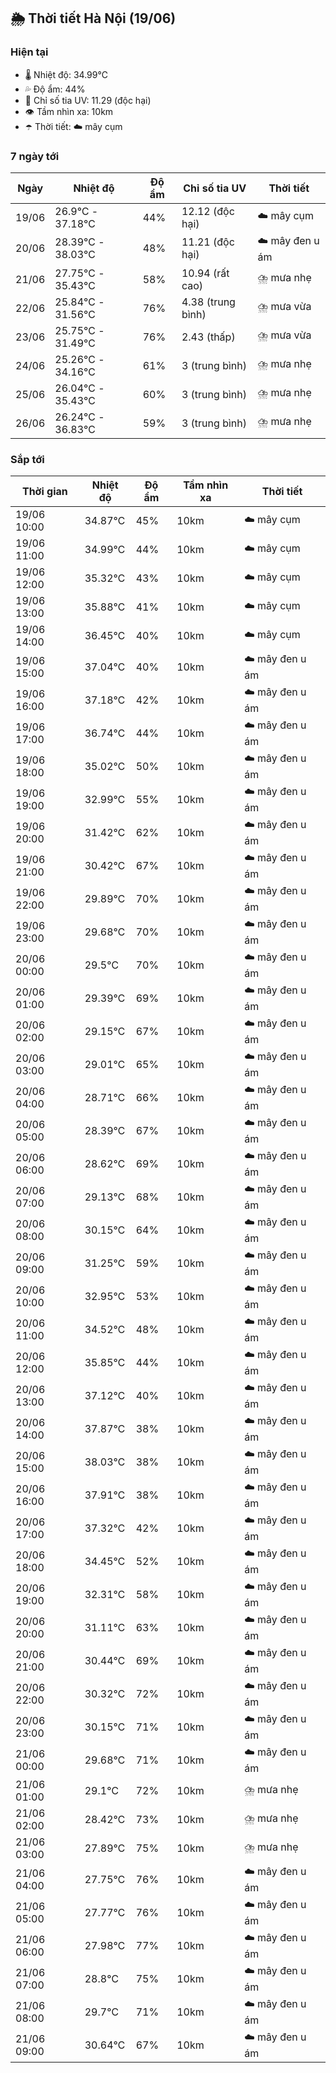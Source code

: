 ## 🌦️ Thời tiết Hà Nội (19/06)

### Hiện tại

- 🌡️ Nhiệt độ: 34.99℃
- 💦 Độ ẩm: 44%
- 🌟 Chỉ số tia UV: 11.29 (độc hại)
- 👁️ Tầm nhìn xa: 10km
- ☂️ Thời tiết: ☁️ mây cụm

### 7 ngày tới

| Ngày | Nhiệt độ | Độ ẩm | Chỉ số tia UV | Thời tiết |
| --- | --- | --- | --- | --- |
| 19/06 | 26.9℃ - 37.18℃ | 44% | 12.12 (độc hại) | ☁️ mây cụm |
| 20/06 | 28.39℃ - 38.03℃ | 48% | 11.21 (độc hại) | ☁️ mây đen u ám |
| 21/06 | 27.75℃ - 35.43℃ | 58% | 10.94 (rất cao) | ⛈️ mưa nhẹ |
| 22/06 | 25.84℃ - 31.56℃ | 76% | 4.38 (trung bình) | ⛈️ mưa vừa |
| 23/06 | 25.75℃ - 31.49℃ | 76% | 2.43 (thấp) | ⛈️ mưa vừa |
| 24/06 | 25.26℃ - 34.16℃ | 61% | 3 (trung bình) | ⛈️ mưa nhẹ |
| 25/06 | 26.04℃ - 35.43℃ | 60% | 3 (trung bình) | ⛈️ mưa nhẹ |
| 26/06 | 26.24℃ - 36.83℃ | 59% | 3 (trung bình) | ⛈️ mưa nhẹ |

### Sắp tới

| Thời gian | Nhiệt độ | Độ ẩm | Tầm nhìn xa | Thời tiết |
| --- | --- | --- | --- | --- |
| 19/06 10:00 | 34.87℃ | 45% | 10km | ☁️ mây cụm |
| 19/06 11:00 | 34.99℃ | 44% | 10km | ☁️ mây cụm |
| 19/06 12:00 | 35.32℃ | 43% | 10km | ☁️ mây cụm |
| 19/06 13:00 | 35.88℃ | 41% | 10km | ☁️ mây cụm |
| 19/06 14:00 | 36.45℃ | 40% | 10km | ☁️ mây cụm |
| 19/06 15:00 | 37.04℃ | 40% | 10km | ☁️ mây đen u ám |
| 19/06 16:00 | 37.18℃ | 42% | 10km | ☁️ mây đen u ám |
| 19/06 17:00 | 36.74℃ | 44% | 10km | ☁️ mây đen u ám |
| 19/06 18:00 | 35.02℃ | 50% | 10km | ☁️ mây đen u ám |
| 19/06 19:00 | 32.99℃ | 55% | 10km | ☁️ mây đen u ám |
| 19/06 20:00 | 31.42℃ | 62% | 10km | ☁️ mây đen u ám |
| 19/06 21:00 | 30.42℃ | 67% | 10km | ☁️ mây đen u ám |
| 19/06 22:00 | 29.89℃ | 70% | 10km | ☁️ mây đen u ám |
| 19/06 23:00 | 29.68℃ | 70% | 10km | ☁️ mây đen u ám |
| 20/06 00:00 | 29.5℃ | 70% | 10km | ☁️ mây đen u ám |
| 20/06 01:00 | 29.39℃ | 69% | 10km | ☁️ mây đen u ám |
| 20/06 02:00 | 29.15℃ | 67% | 10km | ☁️ mây đen u ám |
| 20/06 03:00 | 29.01℃ | 65% | 10km | ☁️ mây đen u ám |
| 20/06 04:00 | 28.71℃ | 66% | 10km | ☁️ mây đen u ám |
| 20/06 05:00 | 28.39℃ | 67% | 10km | ☁️ mây đen u ám |
| 20/06 06:00 | 28.62℃ | 69% | 10km | ☁️ mây đen u ám |
| 20/06 07:00 | 29.13℃ | 68% | 10km | ☁️ mây đen u ám |
| 20/06 08:00 | 30.15℃ | 64% | 10km | ☁️ mây đen u ám |
| 20/06 09:00 | 31.25℃ | 59% | 10km | ☁️ mây đen u ám |
| 20/06 10:00 | 32.95℃ | 53% | 10km | ☁️ mây đen u ám |
| 20/06 11:00 | 34.52℃ | 48% | 10km | ☁️ mây đen u ám |
| 20/06 12:00 | 35.85℃ | 44% | 10km | ☁️ mây đen u ám |
| 20/06 13:00 | 37.12℃ | 40% | 10km | ☁️ mây đen u ám |
| 20/06 14:00 | 37.87℃ | 38% | 10km | ☁️ mây đen u ám |
| 20/06 15:00 | 38.03℃ | 38% | 10km | ☁️ mây đen u ám |
| 20/06 16:00 | 37.91℃ | 38% | 10km | ☁️ mây đen u ám |
| 20/06 17:00 | 37.32℃ | 42% | 10km | ☁️ mây đen u ám |
| 20/06 18:00 | 34.45℃ | 52% | 10km | ☁️ mây đen u ám |
| 20/06 19:00 | 32.31℃ | 58% | 10km | ☁️ mây đen u ám |
| 20/06 20:00 | 31.11℃ | 63% | 10km | ☁️ mây đen u ám |
| 20/06 21:00 | 30.44℃ | 69% | 10km | ☁️ mây đen u ám |
| 20/06 22:00 | 30.32℃ | 72% | 10km | ☁️ mây đen u ám |
| 20/06 23:00 | 30.15℃ | 71% | 10km | ☁️ mây đen u ám |
| 21/06 00:00 | 29.68℃ | 71% | 10km | ☁️ mây đen u ám |
| 21/06 01:00 | 29.1℃ | 72% | 10km | ⛈️ mưa nhẹ |
| 21/06 02:00 | 28.42℃ | 73% | 10km | ⛈️ mưa nhẹ |
| 21/06 03:00 | 27.89℃ | 75% | 10km | ⛈️ mưa nhẹ |
| 21/06 04:00 | 27.75℃ | 76% | 10km | ☁️ mây đen u ám |
| 21/06 05:00 | 27.77℃ | 76% | 10km | ☁️ mây đen u ám |
| 21/06 06:00 | 27.98℃ | 77% | 10km | ☁️ mây đen u ám |
| 21/06 07:00 | 28.8℃ | 75% | 10km | ☁️ mây đen u ám |
| 21/06 08:00 | 29.7℃ | 71% | 10km | ☁️ mây đen u ám |
| 21/06 09:00 | 30.64℃ | 67% | 10km | ☁️ mây đen u ám |
